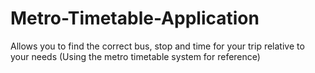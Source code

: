 # Metro-Timetable-Application
Allows you to find the correct bus, stop and time for your trip relative to your needs (Using the metro timetable system for reference)
